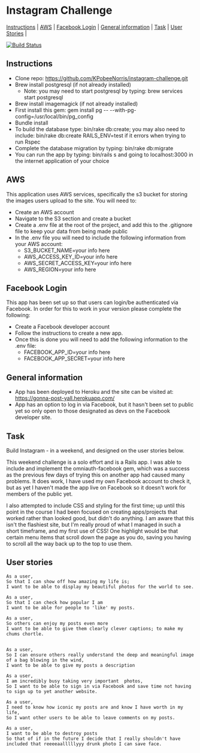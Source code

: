 Instagram Challenge
===================

[Instructions](#instructions) | [AWS](#aws) | [Facebook Login](#facebook-login) | [General information](#general-information) | [Task](#task) | [User Stories](#user-stories) |

[![Build Status](https://travis-ci.org/KPobeeNorris/Instagram-challenge.svg?branch=master)](https://travis-ci.org/KPobeeNorris/Instagram-challenge)

Instructions
-------
* Clone repo: https://github.com/KPobeeNorris/instagram-challenge.git
* Brew install postgresql (if not already installed)
  * Note: you may need to start postgresql by typing: brew services start postgresql
* Brew install imagemagick (if not already installed)
* First install this gem: gem install pg -- --with-pg-config=/usr/local/bin/pg_config
* Bundle install
* To build the database type: bin/rake db:create; you may also need to include: bin/rake db:create RAILS_ENV=test if it errors when trying to run Rspec
* Complete the database migration by typing: bin/rake db:migrate
* You can run the app by typing: bin/rails s and going to localhost:3000 in the internet application of your choice

AWS
-----
This application uses AWS services, specifically the s3 bucket for storing the images users upload to the site.  You will need to:
* Create an AWS account
* Navigate to the S3 section and create a bucket
* Create a .env file at the root of the project, and add this to the .gitignore file to keep your data from being made public
* In the .env file you will need to include the following information from your AWS account:
  * S3_BUCKET_NAME=your info here
  * AWS_ACCESS_KEY_ID=your info here
  * AWS_SECRET_ACCESS_KEY=your info here
  * AWS_REGION=your info here


Facebook Login
-----
This app has been set up so that users can login/be authenticated via Facebook.  In order for this to work in your version please complete the following:
* Create a Facebook developer account
* Follow the instructions to create a new app.
* Once this is done you will need to add the following information to the .env file:
  * FACEBOOK_APP_ID=your info here
  * FACEBOOK_APP_SECRET=your info here

General information
-----

* App has been deployed to Heroku and the site can be visited at: https://gonna-post-yall.herokuapp.com/
* App has an option to log in via Facebook, but it hasn't been set to public yet so only open to those designated as devs on the Facebook developer site.

Task
-----

Build Instagram - in a weekend, and designed on the user stories below.

This weekend challenge is a solo effort and is a Rails app.  I was able to include and implement the omniauth-facebook gem, which was a success as the previous few days of trying this on another app had caused many problems.  It does work, I have used my own Facebook account to check it, but as yet I haven't made the app live on Facebook so it doesn't work for members of the public yet.  

I also attempted to include CSS and styling for the first time; up until this point in the course I had been focused on creating apps/projects that worked rather than looked good, but didn't do anything.  I am aware that this isn't the flashiest site, but I'm really proud of what I managed in such a short timeframe, and my first use of CSS!  One highlight would be that certain menu items that scroll down the page as you do, saving you having to scroll all the way back up to the top to use them.

User stories
----

```
As a user,
So that I can show off how amazing my life is;
I want to be able to display my beautiful photos for the world to see.

As a user,
So that I can check how popular I am
I want to be able for people to 'like' my posts.

As a user,  
So others can enjoy my posts even more
I want to be able to give them clearly clever captions; to make my chums chortle.


As a user,  
So I can ensure others really understand the deep and meaningful image of a bag blowing in the wind,
I want to be able to give my posts a description

As a user,
I am incredibly busy taking very important  photos,
So I want to be able to sign in via Facebook and save time not having to sign up to yet another website.

As a user,  
I need to know how iconic my posts are and know I have worth in my life,
So I want other users to be able to leave comments on my posts.

As a user,
I want to be able to destroy posts
So that of if in the future I decide that I really shouldn't have included that reeeeaalllllyyy drunk photo I can save face.
```
